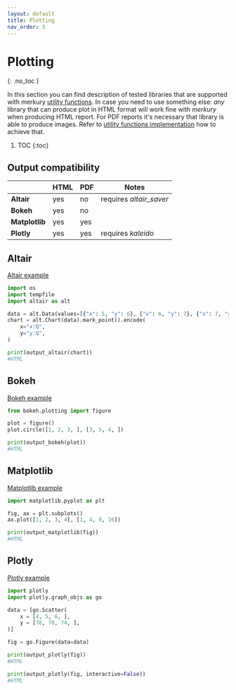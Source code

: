 ```yaml
---
layout: default
title: Plotting
nav_order: 3
---
```


# Plotting
{: .no_toc }

In this section you can find description of tested libraries that are supported with merkury [utility functions](https://github.com/ppatrzyk/merkury/blob/master/merkury/utils.py). In case you need to use something else: _any_ library that can produce plot in HTML format will work fine with _merkury_ when producing HTML report. For PDF reports it's necessary that library is able to produce images. Refer to [utility functions implementation](https://github.com/ppatrzyk/merkury/blob/master/merkury/utils.py) how to achieve that.

1. TOC
{:toc}

## Output compatibility

|                 | HTML     | PDF        | Notes                    |
| --------------- | -------- | ---------- | ------------------------ |
| **Altair**      | yes      | no         | requires _altair_saver_  |
| **Bokeh**       | yes      | no         |                          |
| **Matplotlib**  | yes      | yes        |                          |
| **Plotly**      | yes      | yes        | requires _kaleido_       |

## Altair

[Altair example](examples/altair.html)

```python
import os
import tempfile
import altair as alt

data = alt.Data(values=[{"x": 5, "y": 6}, {"x": 6, "y": 7}, {"x": 7, "y": 4}])
chart = alt.Chart(data).mark_point().encode(
    x="x:Q",
    y="y:Q",
)

print(output_altair(chart))
#HTML

```

## Bokeh

[Bokeh example](examples/bokeh.html)

```python
from bokeh.plotting import figure

plot = figure()
plot.circle([1, 2, 3, ], [3, 5, 4, ])

print(output_bokeh(plot))
#HTML
```

## Matplotlib

[Matplotlib example](examples/matplotlib.html)

```python
import matplotlib.pyplot as plt

fig, ax = plt.subplots()
ax.plot([1, 2, 3, 4], [1, 4, 9, 16])

print(output_matplotlib(fig))
#HTML
```

## Plotly

[Plotly example](examples/plotly.html)

```python
import plotly
import plotly.graph_objs as go

data = [go.Scatter(
    x = [4, 5, 6, ],
    y = [78, 70, 74, ],
)]

fig = go.Figure(data=data)

print(output_plotly(fig))
#HTML

print(output_plotly(fig, interactive=False))
#HTML
```
